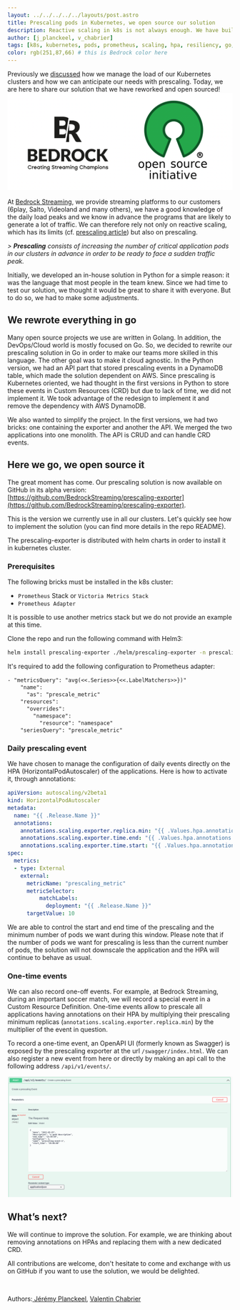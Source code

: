 ```yaml
---
layout: ../../../../../layouts/post.astro
title: Prescaling pods in Kubernetes, we open source our solution
description: Reactive scaling in k8s is not always enough. We have built a solution and we share it with everyone now!
author: [j_planckeel, v_chabrier]
tags: [k8s, kubernetes, pods, prometheus, scaling, hpa, resiliency, go, prescaling, opensource]
color: rgb(251,87,66) # this is Bedrock color here
---
```


Previously we [discussed](https://tech.bedrockstreaming.com/2022/02/03/prescaling.html) how we manage the load of our Kubernetes clusters and how we can anticipate our needs with prescaling. Today, we are here to share our solution that we have reworked and open sourced! 
![BedrockStreaming Logo](br-opensource.png) 

At [Bedrock Streaming](https://www.bedrockstreaming.com/), we provide streaming platforms to our customers (6play, Salto, Videoland and many others), we have a good knowledge of the daily load peaks and we know in advance the programs that are likely to generate a lot of traffic. We can therefore rely not only on reactive scaling, which has its limits (cf. [prescaling article](https://tech.bedrockstreaming.com/2022/02/03/prescaling.html)) but also on prescaling. 

_> **Prescaling** consists of increasing the number of critical application pods in our clusters in advance in order to be ready to face a sudden traffic peak._

Initially, we developed an in-house solution in Python for a simple reason: it was the language that most people in the team knew. Since we had time to test our solution, we thought it would be great to share it with everyone. But to do so, we had to make some adjustments.

## We rewrote everything in go

Many open source projects we use are written in Golang. In addition, the DevOps/Cloud world is mostly focused on Go. So, we decided to rewrite our prescaling solution in Go in order to make our teams more skilled in this language. The other goal was to make it cloud agnostic. In the Python version, we had an API part that stored prescaling events in a DynamoDB table, which made the solution dependent on AWS. Since prescaling is Kubernetes oriented, we had thought in the first versions in Python to store these events in Custom Resources (CRD) but due to lack of time, we did not implement it. We took advantage of the redesign to implement it and remove the dependency with AWS DynamoDB.

We also wanted to simplify the project. In the first versions, we had two bricks: one containing the exporter and another the API. We merged the two applications into one monolith. The API is CRUD and can handle CRD events. 

## Here we go, we open source it

The great moment has come. Our prescaling solution is now available on GitHub in its alpha version: [https://github.com/BedrockStreaming/prescaling-exporter](https://github.com/BedrockStreaming/prescaling-exporter).

This is the version we currently use in all our clusters. Let's quickly see how to implement the solution (you can find more details in the repo README).

The prescaling-exporter is distributed with helm charts in order to install it in kubernetes cluster. 

### Prerequisites

The following bricks must be installed in the k8s cluster: 
   * `Prometheus` Stack or `Victoria Metrics Stack`
   * `Prometheus Adapter`

It is possible to use another metrics stack but we do not provide an example at this time. 

Clone the repo and run the following command with Helm3: 

```bash
helm install prescaling-exporter ./helm/prescaling-exporter -n prescaling-exporter --create-namespace
```

It's required to add the following configuration to Prometheus adapter: 

```
- "metricsQuery": "avg(<<.Series>>{<<.LabelMatchers>>})"
    "name":
      "as": "prescale_metric"
    "resources":
      "overrides":
        "namespace":
          "resource": "namespace"
    "seriesQuery": "prescale_metric"
```

### Daily prescaling event 

We have chosen to manage the configuration of daily events directly on the HPA (HorizontalPodAutoscaler) of the applications. Here is how to activate it, through annotations:

```yaml
apiVersion: autoscaling/v2beta1
kind: HorizontalPodAutoscaler
metadata:
  name: "{{ .Release.Name }}"
  annotations:
    annotations.scaling.exporter.replica.min: "{{ .Values.hpa.annotations.replica_min }}"
    annotations.scaling.exporter.time.end: "{{ .Values.hpa.annotations.time_end }}"
    annotations.scaling.exporter.time.start: "{{ .Values.hpa.annotations.time_start }}"
spec:
  metrics:
  - type: External
    external:
      metricName: "prescaling_metric"
      metricSelector:
          matchLabels:
            deployment: "{{ .Release.Name }}"
      targetValue: 10
```

We are able to control the start and end time of the prescaling and the minimum number of pods we want during this window. Please note that if the number of pods we want for prescaling is less than the current number of pods, the solution will not downscale the application and the HPA will continue to behave as usual.



### One-time events

We can also record one-off events. For example, at Bedrock Streaming, during an important soccer match, we will record a special event in a Custom Resource Definition. 
One-time events allow to prescale all applications having annotations on their HPA by multiplying their prescaling minimum replicas (`annotations.scaling.exporter.replica.min`) by the multiplier of the event in question.

To record a one-time event, an OpenAPI UI (formerly known as Swagger) is exposed by the prescaling exporter at the url `/swagger/index.html`. We can also register a new event from here or directly by making an api call to the following address `/api/v1/events/`. 

![Screenshot POST prescaling event](post-prescaling-event.png) 


## What’s next?

We will continue to improve the solution. For example, we are thinking about removing annotations on HPAs and replacing them with a new dedicated CRD.

All contributions are welcome, don't hesitate to come and exchange with us on GitHub if you want to use the solution, we would be delighted. 

<br/>

Authors:[ Jérémy Planckeel](https://www.linkedin.com/in/jeremy-planckeel-44426112b/), [Valentin Chabrier](https://www.linkedin.com/in/valentin-chabrier-180937142/) 